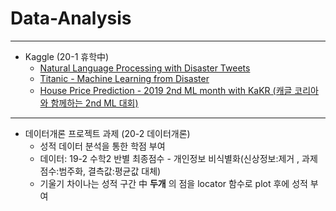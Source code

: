 # Data-Analysis
---
- Kaggle (20-1 휴학中)
  - [Natural Language Processing with Disaster Tweets](https://www.kaggle.com/c/nlp-getting-started)
  - [Titanic - Machine Learning from Disaster](https://www.kaggle.com/c/titanic)
  - [House Price Prediction - 2019 2nd ML month with KaKR (캐글 코리아와 함께하는 2nd ML 대회)](https://www.kaggle.com/c/2019-2nd-ml-month-with-kakr/data?select=sample_submission.csv)

---
- 데이터개론 프로젝트 과제 (20-2 데이터개론)
  - 성적 데이터 분석을 통한 학점 부여
  - 데이터: 19-2 수학2 반별 최종점수 - 개인정보 비식별화(신상정보:제거 , 과제점수:범주화, 결측값:평균값 대체)
  - 기울기 차이나는 성적 구간 中 **두개** 의 점을 locator 함수로 plot 후에 성적 부여


